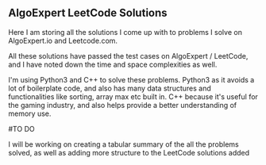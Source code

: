 ## AlgoExpert LeetCode Solutions

Here I am storing all the solutions I come up with to problems I solve on AlgoExpert.io and Leetcode.com.

All these solutions have passed the test cases on AlgoExpert / LeetCode, and I have noted down the time and space complexities as well.

I'm using Python3 and C++ to solve these problems.
Python3 as it avoids a lot of boilerplate code, and also has many data structures and functionalities like sorting, array max etc built in.
C++ because it's useful for the gaming industry, and also helps provide a better understanding of memory use. 

#TO DO

I will be working on creating a tabular summary of the all the problems solved, as well as adding more structure to the LeetCode solutions added

